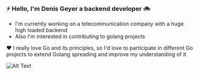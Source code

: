 ### ⚡ Hello, I'm Denis Geyer a backend developer 🚲

- I'm currently working on a telecommunication company with a huge high loaded backend
- Also I'm interested in contributing to golang projects

❤ I really love Go and its principles, so I'd love to participate in different Go projects to extend Golang spreading and improve my understanding of it

![Alt Text](https://media.giphy.com/media/pO4UHglOY2vII/giphy.gif)

